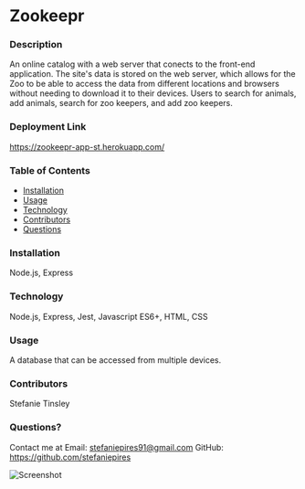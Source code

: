 # Zookeepr
  
    
  ### Description
An online catalog with a web server that conects to the front-end application. The site's data is stored on the web server, which allows for the Zoo to be able to access the data from different locations and browsers without needing to download it to their devices. Users to search for animals, add animals, search for zoo keepers, and add zoo keepers. 
  
  ### Deployment Link 
https://zookeepr-app-st.herokuapp.com/
  
  
  ### Table of Contents 
  - [Installation](#installation)
  - [Usage](#usage)
  - [Technology](#technology)
  - [Contributors](#contributors)
  - [Questions](#questions)

  ### Installation
  Node.js, Express
  
  ### Technology 
  Node.js, Express, Jest, Javascript ES6+, HTML, CSS
  
  ### Usage
  A database that can be accessed from multiple devices. 
 

  ### Contributors
  Stefanie Tinsley

  ### Questions?
  Contact me at 
  Email: stefaniepires91@gmail.com
  GitHub: https://github.com/stefaniepires
  
  ![Screenshot](https://github.com/steftinsley/zookeepr/blob/main/screenshot-zookeepr-app-st.herokuapp.com-2021.01.18-20_17_43.png)
